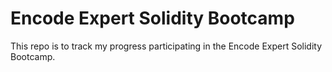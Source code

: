 # Encode Expert Solidity Bootcamp

This repo is to track my progress participating in the Encode Expert Solidity Bootcamp.

